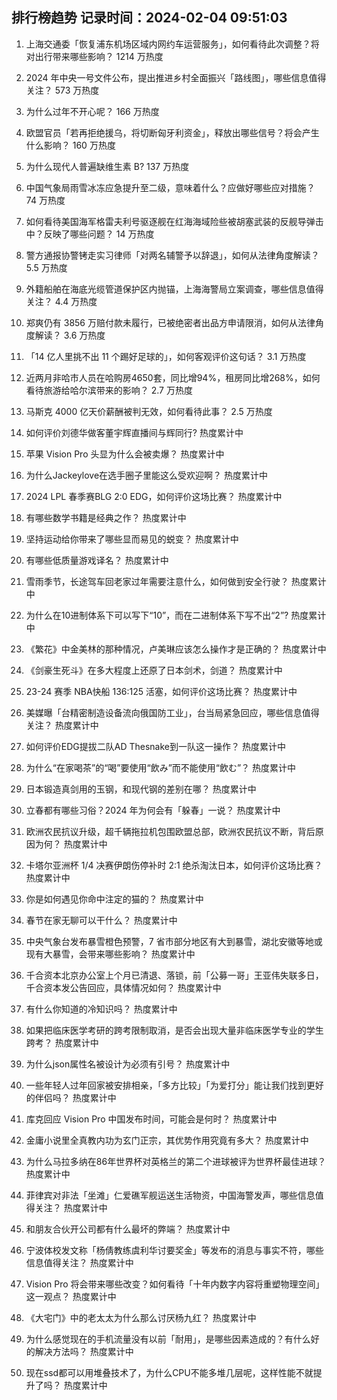 
## 排行榜趋势 记录时间：2024-02-04 09:51:03
  
  1. 上海交通委「恢复浦东机场区域内网约车运营服务」，如何看待此次调整？将对出行带来哪些影响？ 1214 万热度
    
  2. 2024 年中央一号文件公布，提出推进乡村全面振兴「路线图」，哪些信息值得关注？ 573 万热度
    
  3. 为什么过年不开心呢？ 166 万热度
    
  4. 欧盟官员「若再拒绝援乌，将切断匈牙利资金」，释放出哪些信号？将会产生什么影响？ 160 万热度
    
  5. 为什么现代人普遍缺维生素 B? 137 万热度
    
  6. 中国气象局雨雪冰冻应急提升至二级，意味着什么？应做好哪些应对措施？ 74 万热度
    
  7. 如何看待美国海军格雷夫利号驱逐舰在红海海域险些被胡塞武装的反舰导弹击中？反映了哪些问题？ 14 万热度
    
  8. 警方通报协警铐走实习律师「对两名辅警予以辞退」，如何从法律角度解读？ 5.5 万热度
    
  9. 外籍船舶在海底光缆管道保护区内抛锚，上海海警局立案调查，哪些信息值得关注？ 4.4 万热度
    
  10. 郑爽仍有 3856 万赔付款未履行，已被绝密者出品方申请限消，如何从法律角度解读？ 3.6 万热度
    
  11. 「14 亿人里挑不出 11 个踢好足球的」，如何客观评价这句话？ 3.1 万热度
    
  12. 近两月非哈市人员在哈购房4650套，同比增94%，租房同比增268%，如何看待旅游给哈尔滨带来的影响？ 2.7 万热度
    
  13. 马斯克 4000 亿天价薪酬被判无效，如何看待此事？ 2.5 万热度
    
  14. 如何评价刘德华做客董宇辉直播间与辉同行? 热度累计中
    
  15. 苹果 Vision Pro 头显为什么会被卖爆？ 热度累计中
    
  16. 为什么Jackeylove在选手圈子里能这么受欢迎啊？ 热度累计中
    
  17. 2024 LPL 春季赛BLG 2:0 EDG，如何评价这场比赛？ 热度累计中
    
  18. 有哪些数学书籍是经典之作？ 热度累计中
    
  19. 坚持运动给你带来了哪些显而易见的蜕变？ 热度累计中
    
  20. 有哪些低质量游戏译名？ 热度累计中
    
  21. 雪雨季节，长途驾车回老家过年需要注意什么，如何做到安全行驶？ 热度累计中
    
  22. 为什么在10进制体系下可以写下“10”，而在二进制体系下写不出“2”? 热度累计中
    
  23. 《繁花》中金美林的那种情况，卢美琳应该怎么操作才是正确的？ 热度累计中
    
  24. 《剑豪生死斗》在多大程度上还原了日本剑术，剑道？ 热度累计中
    
  25. 23-24 赛季 NBA快船 136:125 活塞，如何评价这场比赛？ 热度累计中
    
  26. 美媒曝「台精密制造设备流向俄国防工业」，台当局紧急回应，哪些信息值得关注？ 热度累计中
    
  27. 如何评价EDG提拔二队AD Thesnake到一队这一操作？ 热度累计中
    
  28. 为什么“在家喝茶”的“喝”要使用“飲み”而不能使用“飲む”？ 热度累计中
    
  29. 日本锻造真剑用的玉钢，和现代钢的差别在哪？ 热度累计中
    
  30. 立春都有哪些习俗？2024 年为何会有「躲春」一说？ 热度累计中
    
  31. 欧洲农民抗议升级，超千辆拖拉机包围欧盟总部，欧洲农民抗议不断，背后原因为何？ 热度累计中
    
  32. 卡塔尔亚洲杯 1/4 决赛伊朗伤停补时 2:1 绝杀淘汰日本，如何评价这场比赛？ 热度累计中
    
  33. 你是如何遇见你命中注定的猫的？ 热度累计中
    
  34. 春节在家无聊可以干什么？ 热度累计中
    
  35. 中央气象台发布暴雪橙色预警，7 省市部分地区有大到暴雪，湖北安徽等地或现有大暴雪，会带来哪些影响？ 热度累计中
    
  36. 千合资本北京办公室上个月已清退、落锁，前「公募一哥」王亚伟失联多日，千合资本发公告回应，具体情况如何？ 热度累计中
    
  37. 有什么你知道的冷知识吗？ 热度累计中
    
  38. 如果把临床医学考研的跨考限制取消，是否会出现大量非临床医学专业的学生跨考？ 热度累计中
    
  39. 为什么json属性名被设计为必须有引号？ 热度累计中
    
  40. 一些年轻人过年回家被安排相亲，「多方比较」「为爱打分」能让我们找到更好的伴侣吗？ 热度累计中
    
  41. 库克回应 Vision Pro 中国发布时间，可能会是何时？ 热度累计中
    
  42. 金庸小说里全真教内功为玄门正宗，其优势作用究竟有多大？ 热度累计中
    
  43. 为什么马拉多纳在86年世界杯对英格兰的第二个进球被评为世界杯最佳进球？ 热度累计中
    
  44. 菲律宾对非法「坐滩」仁爱礁军舰运送生活物资，中国海警发声，哪些信息值得关注？ 热度累计中
    
  45. 和朋友合伙开公司都有什么最坏的弊端？ 热度累计中
    
  46. 宁波体校发文称「杨倩教练虞利华讨要奖金」等发布的消息与事实不符，哪些信息值得关注？ 热度累计中
    
  47. Vision Pro 将会带来哪些改变？如何看待「十年内数字内容将重塑物理空间」这一观点？ 热度累计中
    
  48. 《大宅门》中的老太太为什么那么讨厌杨九红？ 热度累计中
    
  49. 为什么感觉现在的手机流量没有以前「耐用」，是哪些因素造成的？有什么好的解决方法吗？ 热度累计中
    
  50. 现在ssd都可以用堆叠技术了，为什么CPU不能多堆几层呢，这样性能不就提升了吗？ 热度累计中
    